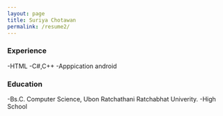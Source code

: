 ```yaml
---
layout: page
title: Suriya Chotawan
permalink: /resume2/
---
```


### Experience
-HTML
-C#,C++
-Apppication android


### Education
-Bs.C. Computer Science, Ubon Ratchathani Ratchabhat Univerity.
-High School

